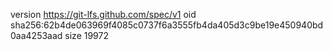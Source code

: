 version https://git-lfs.github.com/spec/v1
oid sha256:62b4de063969f4085c0737f6a3555fb4da405d3c9be19e450940bd0aa4253aad
size 19972
